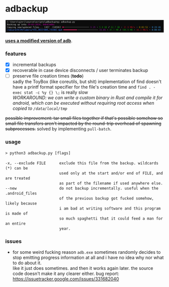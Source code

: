 # adbackup

![screenshot](screenshot.png)

[**uses a modified version of adb**](https://github.com/kwyntes/adbackup-adb).

### features

- [x] incremental backups
- [x] recoverable in case device disconnects / user terminates backup
- [ ] preserve file creation times (**todo**) \
      sadly the ToyBox (like coreutils, but shit) implementation of find doesn't
      have a printf format specifier for the file's creation time and `find . -exec stat -c %y {} \;` is really slow  
      *WORKAROUND: we can write a custom binary in Rust and compile it for android,
      which can be executed without requiring root access when copied to `/data/local/tmp`* 

~~possible improvement: tar small files together if that's possible somehow so
small file transfers aren't impacted by the round-trip overhead of spawning
subprocesses.~~ solved by implementing `pull-batch`.

### usage

```
> python3 adbackup.py [flags]

-x, --exclude FILE      exclude this file from the backup. wildcards (*) can be
                        used only at the start and/or end of FILE, and are treated
                        as part of the filename if used anywhere else.
--new                   do not backup incrementally. useful when the .android_files
                        of the previous backup got fucked somehow, likely because
                        i am bad at writing software and this program is made of
                        so much spaghetti that it could feed a man for an entire
                        year.
```

### issues

- for some weird fucking reason `adb.exe` sometimes randomly decides to stop
  emitting progress information at all and i have no idea why nor what to do about
  it.  
  like it just does sometimes. and then it works again later. the source code
  doesn't make it any clearer either.
  bug report: https://issuetracker.google.com/issues/331682040
